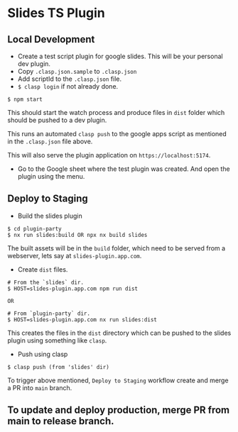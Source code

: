# Slides TS Plugin

## Local Development

- Create a test script plugin for google slides. This will be your personal dev plugin.
- Copy `.clasp.json.sample` to `.clasp.json`
- Add scriptId to the `.clasp.json` file.
- `$ clasp login` if not already done.

```
$ npm start
```

This should start the watch process and produce files in `dist` folder which should be pushed to a dev plugin.

This runs an automated `clasp push` to the google apps script as mentioned in the `.clasp.json` file above.

This will also serve the plugin application on `https://localhost:5174`.

- Go to the Google sheet where the test plugin was created. And open the plugin using the menu.

## Deploy to Staging

- Build the slides plugin

```
$ cd plugin-party
$ nx run slides:build OR npx nx build slides
```

The built assets will be in the `build` folder, which need
to be served from a webserver, lets say at `slides-plugin.app.com`.

- Create `dist` files.

```
# From the `slides` dir.
$ HOST=slides-plugin.app.com npm run dist

OR

# From `plugin-party` dir.
$ HOST=slides-plugin.app.com nx run slides:dist
```

This creates the files in the `dist` directory which can be pushed to the slides plugin using something like `clasp`.

- Push using clasp

```
$ clasp push (from 'slides' dir)
```

To trigger above mentioned, `Deploy to Staging` workflow create and merge a PR into `main` branch.

## To update and deploy production, merge PR from main to release branch.